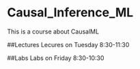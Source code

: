 # Causal_Inference_ML
This is a course about CausalML

##Lectures 
Lecures on Tuesday 8:30-11:30

##Labs
Labs on Friday 8:30-10:30
